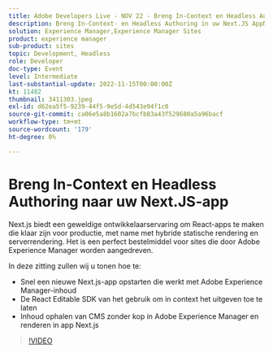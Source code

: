 ```yaml
---
title: Adobe Developers Live - NOV 22 - Breng In-Context en Headless Authoring aan Uw Next.JS App
description: Breng In-Context- en Headless Authoring in uw Next.JS AppNext.js biedt een geweldige ontwikkelaarservaring voor het ontwikkelen van React-apps die klaar zijn voor productie, vooral met hybride statische en serverrendering. Het is een perfect leveringsmiddel voor sites die worden aangedreven door Adobe Experience Manager. In deze sessie laten we u zien hoe u:start snel een nieuwe Next.js-app die werkt met Adobe Experience Manager-inhoudGebruik React Editable SDK om in-context bewerkenInhoud ophalen van Adobe Experience Manager zonder kop CMS en renderen in de Next.js-app mogelijk te maken
solution: Experience Manager,Experience Manager Sites
product: experience manager
sub-product: sites
topic: Development, Headless
role: Developer
doc-type: Event
level: Intermediate
last-substantial-update: 2022-11-15T00:00:00Z
kt: 11482
thumbnail: 3411303.jpeg
exl-id: d62ea5f5-9239-44f5-9e5d-4d543e94f1c0
source-git-commit: ca06e5a8b1602a7bcfb83a43f529680a5a96bacf
workflow-type: tm+mt
source-wordcount: '179'
ht-degree: 0%

---
```


# Breng In-Context en Headless Authoring naar uw Next.JS-app

Next.js biedt een geweldige ontwikkelaarservaring om React-apps te maken die klaar zijn voor productie, met name met hybride statische rendering en serverrendering. Het is een perfect bestelmiddel voor sites die door Adobe Experience Manager worden aangedreven.

In deze zitting zullen wij u tonen hoe te:

* Snel een nieuwe Next.js-app opstarten die werkt met Adobe Experience Manager-inhoud
* De React Editable SDK van het gebruik om in context het uitgeven toe te laten
* Inhoud ophalen van CMS zonder kop in Adobe Experience Manager en renderen in app Next.js

>[!VIDEO](https://video.tv.adobe.com/v/3411303/?quality=12&learn=on)
